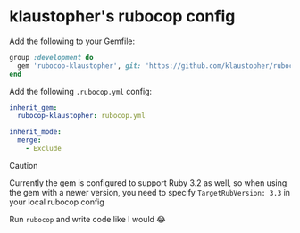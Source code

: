 # klaustopher's rubocop config

Add the following to your Gemfile:

```ruby
group :development do
  gem 'rubocop-klaustopher', git: 'https://github.com/klaustopher/rubocop-config'
end
```

Add the following `.rubocop.yml` config:

```yaml
inherit_gem:
  rubocop-klaustopher: rubocop.yml

inherit_mode:
  merge:
    - Exclude
```

> [!CAUTION]
> Currently the gem is configured to support Ruby 3.2 as well, so when using the gem with a newer version, you need to specify `TargetRubVersion: 3.3` in your local rubocop config

Run `rubocop` and write code like I would 😂
